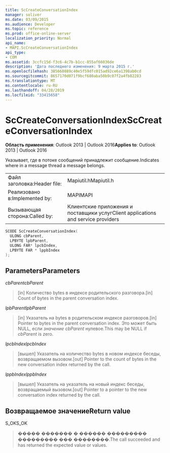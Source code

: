 ```yaml
---
title: ScCreateConversationIndex
manager: soliver
ms.date: 03/09/2015
ms.audience: Developer
ms.topic: reference
ms.prod: office-online-server
localization_priority: Normal
api_name:
- MAPI.ScCreateConversationIndex
api_type:
- COM
ms.assetid: 3ccfc15d-f3c6-4c7b-b1cc-855af66036de
description: 'Дата последнего изменения: 9 марта 2015 г.'
ms.openlocfilehash: 385660889c40e5f59dfc015ad92ce6a1398ab0cd
ms.sourcegitcommit: 8657170d071f9bcf680aba50b9c07f2a4fb82283
ms.translationtype: MT
ms.contentlocale: ru-RU
ms.lasthandoff: 04/28/2019
ms.locfileid: "33415658"
---
```

# <a name="sccreateconversationindex"></a><span data-ttu-id="325a8-103">ScCreateConversationIndex</span><span class="sxs-lookup"><span data-stu-id="325a8-103">ScCreateConversationIndex</span></span>

  
  
<span data-ttu-id="325a8-104">**Область применения**: Outlook 2013 | Outlook 2016</span><span class="sxs-lookup"><span data-stu-id="325a8-104">**Applies to**: Outlook 2013 | Outlook 2016</span></span> 
  
<span data-ttu-id="325a8-105">Указывает, где в потоке сообщений принадлежит сообщение.</span><span class="sxs-lookup"><span data-stu-id="325a8-105">Indicates where in a message thread a message belongs.</span></span> 
  
|||
|:-----|:-----|
|<span data-ttu-id="325a8-106">Файл заголовка:</span><span class="sxs-lookup"><span data-stu-id="325a8-106">Header file:</span></span>  <br/> |<span data-ttu-id="325a8-107">Mapiutil.h</span><span class="sxs-lookup"><span data-stu-id="325a8-107">Mapiutil.h</span></span>  <br/> |
|<span data-ttu-id="325a8-108">Реализовано в:</span><span class="sxs-lookup"><span data-stu-id="325a8-108">Implemented by:</span></span>  <br/> |<span data-ttu-id="325a8-109">MAPI</span><span class="sxs-lookup"><span data-stu-id="325a8-109">MAPI</span></span>  <br/> |
|<span data-ttu-id="325a8-110">Вызывающая сторона:</span><span class="sxs-lookup"><span data-stu-id="325a8-110">Called by:</span></span>  <br/> |<span data-ttu-id="325a8-111">Клиентские приложения и поставщики услуг</span><span class="sxs-lookup"><span data-stu-id="325a8-111">Client applications and service providers</span></span>  <br/> |
   
```cpp
SCODE ScCreateConversationIndex(
  ULONG cbParent,
  LPBYTE lpbParent,
  ULONG FAR* lpcbIndex,
  LPBYTE FAR * lppbIndex
);
```

## <a name="parameters"></a><span data-ttu-id="325a8-112">Parameters</span><span class="sxs-lookup"><span data-stu-id="325a8-112">Parameters</span></span>

 <span data-ttu-id="325a8-113">_cbParent_</span><span class="sxs-lookup"><span data-stu-id="325a8-113">_cbParent_</span></span>
  
> <span data-ttu-id="325a8-114">[in] Количество bytes в индексе родительского разговора.</span><span class="sxs-lookup"><span data-stu-id="325a8-114">[in] Count of bytes in the parent conversation index.</span></span>
    
 <span data-ttu-id="325a8-115">_lpbParent_</span><span class="sxs-lookup"><span data-stu-id="325a8-115">_lpbParent_</span></span>
  
> <span data-ttu-id="325a8-116">[in] Указатель на bytes в родительском индексе разговоров.</span><span class="sxs-lookup"><span data-stu-id="325a8-116">[in] Pointer to bytes in the parent conversation index.</span></span> <span data-ttu-id="325a8-117">Это может быть NULL, если  _значение cbParent_ нулевое.</span><span class="sxs-lookup"><span data-stu-id="325a8-117">This may be NULL if  _cbParent_ is zero.</span></span> 
    
 <span data-ttu-id="325a8-118">_lpcbIndex_</span><span class="sxs-lookup"><span data-stu-id="325a8-118">_lpcbIndex_</span></span>
  
> <span data-ttu-id="325a8-119">[вышел] Указатель на количество bytes в новом индексе беседы, возвращаемом вызовом.</span><span class="sxs-lookup"><span data-stu-id="325a8-119">[out] Pointer to the count of bytes in the new conversation index returned by the call.</span></span> 
    
 <span data-ttu-id="325a8-120">_lppbIndex_</span><span class="sxs-lookup"><span data-stu-id="325a8-120">_lppbIndex_</span></span>
  
> <span data-ttu-id="325a8-121">[вышел] Указатель на указатель на новый индекс беседы, возвращаемый вызовом.</span><span class="sxs-lookup"><span data-stu-id="325a8-121">[out] Pointer to a pointer to the new conversation index returned by the call.</span></span>
    
## <a name="return-value"></a><span data-ttu-id="325a8-122">Возвращаемое значение</span><span class="sxs-lookup"><span data-stu-id="325a8-122">Return value</span></span>

<span data-ttu-id="325a8-123">S_OK</span><span class="sxs-lookup"><span data-stu-id="325a8-123">S_OK</span></span> 
  
> <span data-ttu-id="325a8-124">����� ������� � ������ ��������� ��������� ��� ��������.</span><span class="sxs-lookup"><span data-stu-id="325a8-124">The call succeeded and has returned the expected value or values.</span></span>
    

